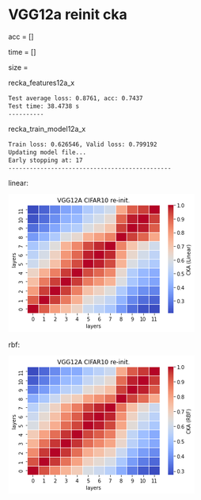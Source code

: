 # VGG12a reinit cka
acc = []

time = []

size = 

recka_features12a_x
```
Test average loss: 0.8761, acc: 0.7437
Test time: 38.4738 s
----------

```

recka_train_model12a_x
```
Train loss: 0.626546, Valid loss: 0.799192
Updating model file...
Early stopping at: 17
----------------------------------------------

```

linear:

![recka12alinear](recka12alinear.png)

rbf:

![recka12arbf](recka12arbf.png)
